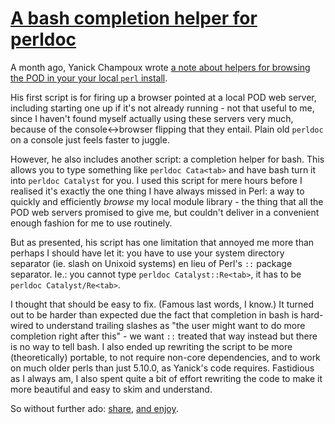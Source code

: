 # [A bash completion helper for perldoc](http://blogs.perl.org/users/aristotle/2010/02/a-bash-completion-helper-for-perldoc.html)

A month ago, Yanick Champoux wrote [a note about helpers for browsing the POD in your your local `perl` install](http://babyl.dyndns.org/techblog/2010/01/local-pod-browsing-using-podpomweb-via-the-cli.html "Yanick Champoux: Local POD browsing: using Pod::POM::Web via the CLI").

His first script is for firing up a browser pointed at a local POD web server, including starting one up if it's not already running - not that useful to me, since I haven't found myself actually using these servers very much, because of the console↔browser flipping that they entail. Plain old `perldoc` on a console just feels faster to juggle.

However, he also includes another script: a completion helper for bash. This allows you to type something like `perldoc Cata<tab>` and have bash turn it into `perldoc Catalyst` for you. I used this script for mere hours before I realised it's exactly the one thing I have always missed in Perl: a way to quickly and efficiently *browse* my local module library - the thing that all the POD web servers promised to give me, but couldn't deliver in a convenient enough fashion for me to use routinely.

But as presented, his script has one limitation that annoyed me more than perhaps I should have let it: you have to use your system directory separator (ie. slash on Unixoid systems) en lieu of Perl's `::` package separator. Ie.: you cannot type `perldoc Catalyst::Re<tab>`, it has to be `perldoc Catalyst/Re<tab>`.

I thought that should be easy to fix. (Famous last words, I know.) It turned out to be harder than expected due the fact that completion in bash is hard-wired to understand trailing slashes as "the user might want to do more completion right after this" - we want `::` treated that way instead but there is no way to tell bash. I also ended up rewriting the script to be more (theoretically) portable, to not require non-core dependencies, and to work on much older perls than just 5.10.0, as Yanick's code requires. Fastidious as I always am, I also spent quite a bit of effort rewriting the code to make it more beautiful and easy to skim and understand.

So without further ado: [share](http://github.com/ap/perldoc-complete "perldoc-complete repository"), [and enjoy](http://github.com/ap/perldoc-complete/raw/master/perldoc-complete).
